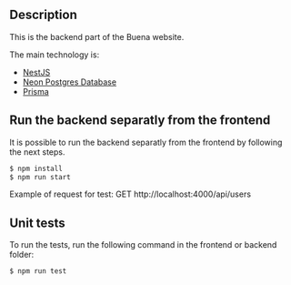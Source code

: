 ## Description

This is the backend part of the Buena website. 

The main technology is:
- [NestJS](https://nestjs.com/)
- [Neon Postgres Database](https://console.neon.tech/)
- [Prisma](https://www.prisma.io/)

## Run the backend separatly from the frontend

It is possible to run the backend separatly from the frontend by following the next steps.

```bash
$ npm install
$ npm run start
```
Example of request for test: GET http://localhost:4000/api/users

## Unit tests

To run the tests, run the following command in the frontend or backend folder:

```bash
$ npm run test
```